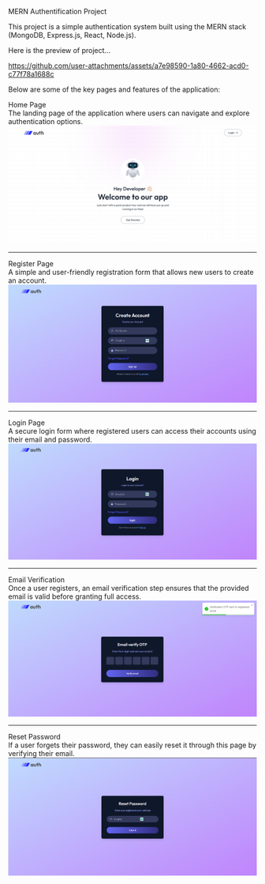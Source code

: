 MERN Authentification Project  

This project is a simple authentication system built using the MERN stack (MongoDB, Express.js, React, Node.js).  

Here is the preview of project...


https://github.com/user-attachments/assets/a7e98590-1a80-4662-acd0-c77f78a1688c




Below are some of the key pages and features of the application:  

 Home Page  
The landing page of the application where users can navigate and explore authentication options.  
![Home Screenshot](./home.png)  

---

Register Page  
A simple and user-friendly registration form that allows new users to create an account.  
![Register Screenshot](./register.png)  

---

Login Page  
A secure login form where registered users can access their accounts using their email and password.  
![Login Screenshot](./login.png)  


---

Email Verification  
Once a user registers, an email verification step ensures that the provided email is valid before granting full access.  
![Email Verification Screenshot](./emailverify.png)  

---
Reset Password  
If a user forgets their password, they can easily reset it through this page by verifying their email.  
![Reset Password Screenshot](./resetpass.png)  
